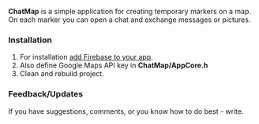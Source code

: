 **ChatMap** is a simple application for creating temporary markers on a map. On each marker you can open a chat and exchange messages or pictures.

### Installation

1. For installation [add Firebase to your app](https://firebase.google.com/docs/ios/setup).
2. Also define Google Maps API key in **ChatMap/AppCore.h**
3. Clean and rebuild project.

### Feedback/Updates

If you have suggestions, comments, or you know how to do best - write.
